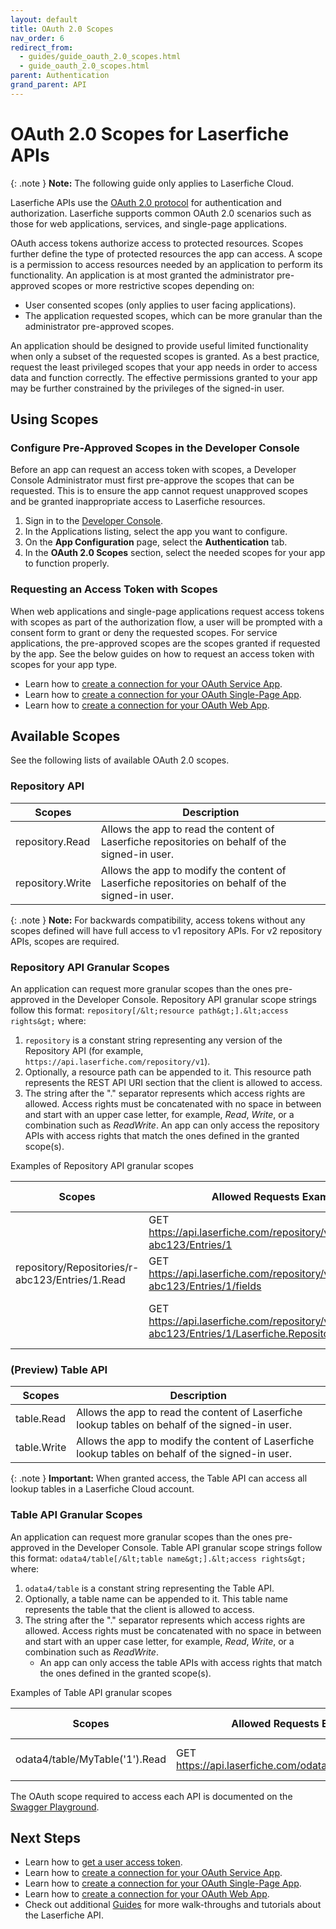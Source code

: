 ```yaml
---
layout: default
title: OAuth 2.0 Scopes
nav_order: 6
redirect_from:
  - guides/guide_oauth_2.0_scopes.html
  - guide_oauth_2.0_scopes.html
parent: Authentication
grand_parent: API
---
```


<!--Copyright (c) Laserfiche.
Licensed under the MIT License. See LICENSE in the project root for license information.-->

# OAuth 2.0 Scopes for Laserfiche APIs

{: .note }
**Note:** The following guide only applies to Laserfiche Cloud.

Laserfiche APIs use the [OAuth 2.0 protocol](https://www.rfc-editor.org/rfc/rfc6749) for authentication and authorization. Laserfiche supports common OAuth 2.0 scenarios such as those for web applications, services, and single-page applications.

OAuth access tokens authorize access to protected resources. Scopes further define the type of protected resources the app can access. A scope is a permission to access resources needed by an application to perform its functionality. An application is at most granted the administrator pre-approved scopes or more restrictive scopes depending on:

- User consented scopes (only applies to user facing applications).
- The application requested scopes, which can be more granular than the administrator pre-approved scopes.

An application should be designed to provide useful limited functionality when only a subset of the requested scopes is granted. As a best practice, request the least privileged scopes that your app needs in order to access data and function correctly. The effective permissions granted to your app may be further constrained by the privileges of the signed-in user.

## Using Scopes

### Configure Pre-Approved Scopes in the Developer Console

Before an app can request an access token with scopes, a Developer Console Administrator must first pre-approve the scopes that can be requested. This is to ensure the app cannot request unapproved scopes and be granted inappropriate access to Laserfiche resources.
1. Sign in to the [Developer Console](/developer-console.html).
1. In the Applications listing, select the app you want to configure.
1. On the **App Configuration** page, select the **Authentication** tab.
1. In the **OAuth 2.0 Scopes** section, select the needed scopes for your app to function properly.

### Requesting an Access Token with Scopes

When web applications and single-page applications request access tokens with scopes as part of the authorization flow, a user will be prompted with a consent form to grant or deny the requested scopes. For service applications, the pre-approved scopes are the scopes granted if requested by the app. See the below guides on how to request an access token with scopes for your app type.

- Learn how to [create a connection for your OAuth Service App](guide_oauth-service.html).
- Learn how to [create a connection for your OAuth Single-Page App](guide_oauth-spa.html).
- Learn how to [create a connection for your OAuth Web App](guide_oauth-webapp.html).

## Available Scopes

See the following lists of available OAuth 2.0 scopes.

### Repository API

| Scopes | Description |
| --- | --- |
| repository.Read | Allows the app to read the content of Laserfiche repositories on behalf of the signed-in user. |
| repository.Write | Allows the app to modify the content of Laserfiche repositories on behalf of the signed-in user. |

{: .note }
**Note:** For backwards compatibility, access tokens without any scopes defined will have full access to v1 repository APIs. For v2 repository APIs, scopes are required.

### Repository API Granular Scopes

An application can request more granular scopes than the ones pre-approved in the Developer Console. Repository API granular scope strings follow this format: `repository[/&lt;resource path&gt;].&lt;access rights&gt;` where:

1. `repository` is a constant string representing any version of the Repository API (for example, `https://api.laserfiche.com/repository/v1`).
1. Optionally, a resource path can be appended to it. This resource path represents the REST API URI section that the client is allowed to access.
1. The string after the "." separator represents which access rights are allowed. Access rights must be concatenated with no space in between and start with an upper case letter, for example, *Read*, *Write*, or a combination such as *ReadWrite*. An app can only access the repository APIs with access rights that match the ones defined in the granted scope(s).

Examples of Repository API granular scopes

| Scopes | Allowed Requests Examples | API Description |
| --- | --- | --- |
|  | GET https://api.laserfiche.com/repository/v1/Repositories/r-abc123/Entries/1 | Get entry 1 |
| repository/Repositories/r-abc123/Entries/1.Read | GET https://api.laserfiche.com/repository/v1/Repositories/r-abc123/Entries/1/fields | Get fields assigned to entry 1 |
|  | GET https://api.laserfiche.com/repository/v1/Repositories/r-abc123/Entries/1/Laserfiche.Repository.Folder/children | Get children entries in entry 1 |

### (Preview) Table API

| Scopes | Description |
| --- | --- |
| table.Read | Allows the app to read the content of Laserfiche lookup tables on behalf of the signed-in user. |
| table.Write | Allows the app to modify the content of Laserfiche lookup tables on behalf of the signed-in user. |

{: .note }
**Important:** When granted access, the Table API can access all lookup tables in a Laserfiche Cloud account.

### Table API Granular Scopes

An application can request more granular scopes than the ones pre-approved in the Developer Console. Table API granular scope strings follow this format: `odata4/table[/&lt;table name&gt;].&lt;access rights&gt;` where:

1. `odata4/table` is a constant string representing the Table API.
1. Optionally, a table name can be appended to it. This table name represents the table that the client is allowed to access.
1. The string after the "." separator represents which access rights are allowed. Access rights must be concatenated with no space in between and start with an upper case letter, for example, *Read*, *Write*, or a combination such as *ReadWrite*.
    - An app can only access the table APIs with access rights that match the ones defined in the granted scope(s).

Examples of Table API granular scopes

| Scopes | Allowed Requests Examples | API Description |
| --- | --- | --- |
| odata4/table/MyTable('1').Read | GET https://api.laserfiche.com/odata4/table/MyTable('1') | Get row with key 1 in MyTable |


The OAuth scope required to access each API is documented on the [Swagger Playground](https://developer.laserfiche.com/api/playground.html).

## Next Steps

- Learn how to [get a user access token](guide_authenticating-to-the-laserfiche-api.html).
- Learn how to [create a connection for your OAuth Service App](guide_oauth-service.html).
- Learn how to [create a connection for your OAuth Single-Page App](guide_oauth-spa.html).
- Learn how to [create a connection for your OAuth Web App](guide_oauth-webapp.html).
- Check out additional [Guides](/guides/index.html) for more walk-throughs and tutorials about the Laserfiche API.
